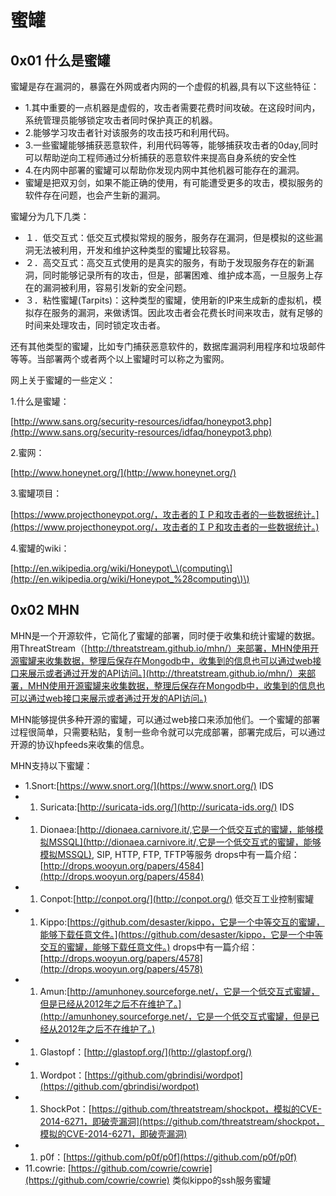 # 蜜罐

## 0x01  什么是蜜罐

蜜罐是存在漏洞的，暴露在外网或者内网的一个虚假的机器,具有以下这些特征：

* 1.其中重要的一点机器是虚假的，攻击者需要花费时间攻破。在这段时间内，系统管理员能够锁定攻击者同时保护真正的机器。
* 2.能够学习攻击者针对该服务的攻击技巧和利用代码。
* 3.一些蜜罐能够捕获恶意软件，利用代码等等，能够捕获攻击者的0day,同时可以帮助逆向工程师通过分析捕获的恶意软件来提高自身系统的安全性
* 4.在内网中部署的蜜罐可以帮助你发现内网中其他机器可能存在的漏洞。
* 蜜罐是把双刃剑，如果不能正确的使用，有可能遭受更多的攻击，模拟服务的软件存在问题，也会产生新的漏洞。

蜜罐分为几下几类：

* １．低交互式：低交互式模拟常规的服务，服务存在漏洞，但是模拟的这些漏洞无法被利用，开发和维护这种类型的蜜罐比较容易。
* ２．高交互式：高交互式使用的是真实的服务，有助于发现服务存在的新漏洞，同时能够记录所有的攻击，但是，部署困难、维护成本高，一旦服务上存在的漏洞被利用，容易引发新的安全问题。
* ３．粘性蜜罐\(Tarpits\)：这种类型的蜜罐，使用新的IP来生成新的虚拟机，模拟存在服务的漏洞，来做诱饵。因此攻击者会花费长时间来攻击，就有足够的时间来处理攻击，同时锁定攻击者。

还有其他类型的蜜罐，比如专门捕获恶意软件的，数据库漏洞利用程序和垃圾邮件等等。当部署两个或者两个以上蜜罐时可以称之为蜜网。

网上关于蜜罐的一些定义：

1.什么是蜜罐：

[http://www.sans.org/security-resources/idfaq/honeypot3.php](http://www.sans.org/security-resources/idfaq/honeypot3.php)

2.蜜网：

[http://www.honeynet.org/](http://www.honeynet.org/)

3.蜜罐项目：

[https://www.projecthoneypot.org/，攻击者的ＩＰ和攻击者的一些数据统计。](https://www.projecthoneypot.org/，攻击者的ＩＰ和攻击者的一些数据统计。)

4.蜜罐的wiki：

[http://en.wikipedia.org/wiki/Honeypot\_\(computing\](http://en.wikipedia.org/wiki/Honeypot_%28computing\)\)

## 0x02 MHN

MHN是一个开源软件，它简化了蜜罐的部署，同时便于收集和统计蜜罐的数据。用ThreatStream（[http://threatstream.github.io/mhn/）来部署，MHN使用开源蜜罐来收集数据，整理后保存在Mongodb中，收集到的信息也可以通过web接口来展示或者通过开发的API访问。](http://threatstream.github.io/mhn/）来部署，MHN使用开源蜜罐来收集数据，整理后保存在Mongodb中，收集到的信息也可以通过web接口来展示或者通过开发的API访问。)

MHN能够提供多种开源的蜜罐，可以通过web接口来添加他们。一个蜜罐的部署过程很简单，只需要粘贴，复制一些命令就可以完成部署，部署完成后，可以通过开源的协议hpfeeds来收集的信息。

MHN支持以下蜜罐：

* 1.Snort:[https://www.snort.org/](https://www.snort.org/)                IDS
* 1. Suricata:[http://suricata-ids.org/](http://suricata-ids.org/)          IDS
* 1. Dionaea:[http://dionaea.carnivore.it/,它是一个低交互式的蜜罐，能够模拟MSSQL](http://dionaea.carnivore.it/,它是一个低交互式的蜜罐，能够模拟MSSQL), SIP, HTTP, FTP, TFTP等服务 drops中有一篇介绍：[http://drops.wooyun.org/papers/4584](http://drops.wooyun.org/papers/4584)
* 1. Conpot:[http://conpot.org/](http://conpot.org/)     低交互工业控制蜜罐
* 1. Kippo:[https://github.com/desaster/kippo，它是一个中等交互的蜜罐，能够下载任意文件。](https://github.com/desaster/kippo，它是一个中等交互的蜜罐，能够下载任意文件。) drops中有一篇介绍：[http://drops.wooyun.org/papers/4578](http://drops.wooyun.org/papers/4578)
* 1. Amun:[http://amunhoney.sourceforge.net/，它是一个低交互式蜜罐，但是已经从2012年之后不在维护了。](http://amunhoney.sourceforge.net/，它是一个低交互式蜜罐，但是已经从2012年之后不在维护了。)
* 1. Glastopf：[http://glastopf.org/](http://glastopf.org/)
* 1. Wordpot：[https://github.com/gbrindisi/wordpot](https://github.com/gbrindisi/wordpot)
* 1. ShockPot：[https://github.com/threatstream/shockpot，模拟的CVE-2014-6271，即破壳漏洞](https://github.com/threatstream/shockpot，模拟的CVE-2014-6271，即破壳漏洞)
* 1. p0f：[https://github.com/p0f/p0f](https://github.com/p0f/p0f)
* 11.cowrie: [https://github.com/cowrie/cowrie](https://github.com/cowrie/cowrie)     类似kippo的ssh服务蜜罐

